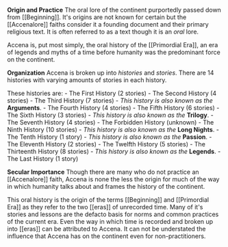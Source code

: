 **Origin and Practice**
The oral lore of the continent purportedly passed down from [[Beginning]]. It's origins are not known for certain but the [[Accenalore]] faiths consider it a founding document and their primary religious text. It is often referred to as a text though it is an *oral* lore.

Accena is, put most simply, the oral history of the [[Primordial Era]], an era of legends and myths of a time before humanity was the predominant force on the continent.

**Organization**
Accena is broken up into *histories* and *stories*. There are 14 histories with varying amounts of stories in each history.

These histories are:
	- The First History (2 stories)
	- The Second History (4 stories)
	- The Third History (7 stories)
		- *This history is also known as the* **Arguments**.
	- The Fourth History (4 stories)
	- The Fifth History (6 stories)
	- The Sixth History (3 stories)
		- *This history is also known as the* **Trilogy**.
	- The Seventh History (4 stories)
	- The Forbidden History (unknown)
	- The Ninth History (10 stories)
		- *This history is also known as the* **Long Nights**.
	- The Tenth History (1 story)
		- *This history is also known as the* **Passion**.
	- The Eleventh History (2 stories)
	- The Twelfth History (5 stories)
	- The Thirteenth History (8 stories)
		- *This history is also known as the* **Legends**.
	- The Last History (1 story)

**Secular Importance**
Though there are many who do not practice an [[Accenalore]] faith, Accena is none the less the origin for much of the way in which humanity talks about and frames the history of the continent.

This oral history is the origin of the terms [[Beginning]] and [[Primordial Era]] as they refer to the two [[eras]] of unrecorded time. Many of it's stories and lessons are the defacto basis for norms and common practices of the current era. Even the way in which time is recorded and broken up into [[eras]] can be attributed to Accena. It can not be understated the influence that Accena has on the continent even for non-practitioners. 